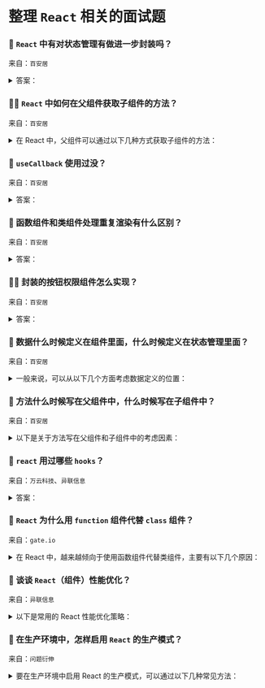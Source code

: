 # 整理 `React` 相关的面试题

### 🔴 `React` 中有对状态管理有做进一步封装吗？

来自：`百安居`

<details>

<summary>答案：</summary>

`React` 本身除了 `useContext` 和 `useReducer` 之外，没有内置的复杂状态管理方案，但它的生态系统中有很多流行的状态管理库，为复杂组件间的状态管理提供了进一步的封装和优化。

#### 主要的解决方案和封装

1. **`Context API`：**

- `React` 提供了 `Context API`，可以不用通过每一层组件传递 `props` 的情况下，全局共享状态。
- 但当应用程序变得复杂时，单靠 `Context API` 管理状态会变得繁琐，并且可能导致性能问题，特别是组件不必要的重新渲染。

2. **`React Redux`：**

- 提供了一种可预测的方式来管理和集中应用的状态。
- 通过中间件（如 `redux-thunk` 或 `redux-saga`），`Redux` 可以处理副作用。
- 此外，`React-Redux` 可以更高效地将 `Redux` 与 `React` 组件结合起来。

> `Redux Toolkit`：`Redux` 的封装，简化了传统 `Redux` 的配置，减少了样板代码，并提供了处理异步逻辑的 `createAsyncThunk` 工具。

3. **`Recoil`：**

- `Facebook` 开发的一个状态管理库，旨在与 `React` 的并发模式无缝工作。
- 它专注于高效地管理全局和派生状态，允许更细粒度的响应式更新。
- 只有使用了特定状态的组件会在该状态变化时重新渲染。

4. **`Zustand`：**

- 一个小巧、快速、可扩展的状态管理库
- 提供了一个简单的 `API` 来管理全局和局部状态，并避免不必要的重新渲染。
- 相比 `Redux` 更简洁，适用于小到中型项目。

5. **`Jotai`：**

- 另一个轻量级的状态管理库，基于 `React` 的 `Context API` 构建
- 提供了一种更结构化的方式来管理 `atoms`（状态单元）。
- 它使不同状态之间的依赖关系更加显式化，类似 `Recoil`，可以做到细粒度的更新。

6. **`MobX`：**

- 专注于简洁和响应式编程，允许状态自动派生和更新，减少手动将状态连接到组件的需求。
- `React` 组件可以观察状态的变化，`MobX` 确保只进行必要的最少量的重新渲染。

7. **`React Query`：**

- 虽然 `React Query` 不是纯粹的状态管理库，但它是管理服务器状态（如 `API` 数据）的利器
- 简化了数据获取逻辑、缓存、同步和更新等操作，特别适合处理异步数据。

#### 总结:

`React` 的核心功能可以通过不同的状态管理解决方案得到扩展，如 `Redux`、`Recoil`、`MobX` 等。这些解决方案根据项目的复杂性，为状态管理提供了不同的优化，通常在管理大规模应用时提升性能并简化代码组织。具体使用哪一个取决于项目的需求。

</details>

### 🧑‍💻 `React` 中如何在父组件获取子组件的方法？

来自：`百安居`

<details>

<summary>在 React 中，父组件可以通过以下几种方式获取子组件的方法：</summary>

#### 一、使用 `refs`

1. 在父组件中创建一个 `ref`：

```tsx
const RefParentCom: FC = () => {
  const comRef = useRef();
  return (
    <div>
      <p>Ref parent component</p>
      <p>
        <button onClick={() => comRef.current?.callChildMethod()}>
          click me
        </button>
      </p>
      <hr />
      <RefSubCom ref={comRef} />
    </div>
  );
};
```

2. 在子组件中暴露需要被父组件调用的方法：

```tsx
const RefSubCom = forwardRef<SubRefInstance>((_, ref) => {
  useImperativeHandle(ref, () => ({
    callChildMethod: () => console.log("Ref child method called"),
  }));
  return <p>Ref children component</p>;
});
interface SubRefInstance {
  callChildMethod: () => viod;
}
```

完整实例：https://codepen.io/levi0001/pen/oNKBwwa

#### 二、通过 `context` 父组件调用子组件的方法

1. 创建一个 `context`，并包裹在父子组件最外层：

```tsx
const ConnContext = createContext<ConnInstance>({} as ConnInstance);
const App: FC = () => {
  return (
    <ConnContext.Provider value={{}}>
      <ParentComponent>
        <SubComponent />
      </ParentComponent>
    </ConnContext.Provider>
  );
};
interface ConnInstance {
  callChildMethod?: () => void;
}
```

2. 子组价获取 `context` 并绑定方法

```tsx
const SubComponent: FC = () => {
  const conn = useContext(ConnContext);
  useEffect(() => {
    conn.callChildMethod = () => console.log("call sub method");
  }, [conn]);
  return <p>Sub children component</p>;
};
```

3. 父组价通过 `context` 调用子组件的方法

```tsx
const ParentComponent: FC<PropsWithChildren> = ({ children }) => {
  const conn = useContext(ConnContext);
  return (
    <div>
      <p>Parent children component</p>
      <p>
        <button onClick={() => conn?.callChildMethod()}>click me</button>
      </p>
      <hr />
      {children}
    </div>
  );
};
```

完整实例：https://codepen.io/levi0001/pen/YzmNQvb

</details>

### 🔴 `useCallback` 使用过没？

来自：`百安居`

<details>

<summary>答案：</summary>

`useCallback` 是 `React` 中的一个 `Hook`。它用于返回一个 `memoized` 回调函数，在依赖项不变的情况下，多次渲染之间始终返回相同的函数实例。这有助于避免在组件重新渲染时，因为回调函数的重新创建而导致子组件不必要的重新渲染。

**使用场景**

1. 当把回调函数传递给子组件时，如果这个回调函数在每次父组件渲染时都重新创建，可能会导致子组件的性能问题。使用 `useCallback` 可以避免这种情况。
2. 在优化性能时，对于一些复杂的计算或可能频繁触发重新渲染的场景，使用 `useCallback` 可以确保只有在必要的时候才重新计算回调函数。

**示例用法**

```tsx
import { FC, useCallback } from "react";

const MyComponent: FC = () => {
  const handleClick = useCallback(() => {
    console.log("Button clicked");
  }, []);

  return <button onClick={handleClick}>Click me</button>;
};

export default MyComponent;
```

在这个例子中 `handleClick` 回调函数在组件初次渲染时创建一次，因为依赖项数组为空。如果有依赖项，只有当依赖项发生变化时，才会重新创建回调函数。

</details>

### 🔴 函数组件和类组件处理重复渲染有什么区别？

来自：`百安居`

<details>

<summary>答案：</summary>

**函数组件**

1. 利用 `React.memo`：将函数组件包裹在 `React.memo` 中来实现浅比较 `props` 的方式来减少重复渲染。当组件的 `props` 没有变化时，组件不会重新渲染。
2. 依赖优化：在使用 `useEffect`、`useMemo` 和 `useCallback` 等 Hook 时，可以通过精确指定依赖项数组来控制何时触发副作用和计算新的值，从而避免不必要的重复渲染。

`React.memo` 默认是浅比较，可以通过第 2 个参数进行深度检查：

```tsx
import { FC, memo } from "react";

const MyComponent: FC<MyComProps> = ({ value }) => <>component: {value}</>;

interface MyComProps {
  value: string;
}

export default memo(MyComponent, (prev, next) => prev.value !== next.value);
```

**类组件**

1. `shouldComponentUpdate`：重写类组件的 `shouldComponentUpdate` 方法来进行更细粒度的控制，决定是否进行重新渲染。该方法接收新的 `props` 和 `state` 作为参数，通过比较它们与当前的 `props` 和 `state`，返回一个布尔值来决定是否重新渲染组件。
2. `PureComponent`：类组件可以继承 `React.PureComponent`，它会对 `props` 和 `state` 进行浅比较来决定是否重新渲染组件。但只进行浅比较，不够灵活。

总的来说，函数组件在处理重复渲染时更加简洁和灵活，可以通过 `hook` 和 `React.memo` 等方式进行优化。而类组件则需要通过重写特定方法或继承特定类来实现类似的效果，相对来说较为复杂。

</details>

### 🧑‍💻 封装的按钮权限组件怎么实现？

来自：`百安居`

<details>

<summary>答案：</summary>

根据传递的 `props` 检查对应的状态，给出对应的视图

1. 创建按钮组件通过 `props` 判断权限

```tsx
const CustomButton: FC<PropsWithChildren<CustomButtonProps>> = ({
  children,
  permissionKey,
}) => {
  const group = ["add", "edit"];
  return group.includes(permissionKey) ? (
    <button>{children}</button>
  ) : (
    <button disabled>{children}</button>
  );
};
```

2. 提供不同的 `key` 使用组件

```tsx
const App: FC = () => (
  <>
    <CustomButton permissionKey="add">Add</CustomButton>{" "}
    <CustomButton permissionKey="disable">Del</CustomButton>
  </>
);
```

完整演示：https://codepen.io/levi0001/pen/abepYKK

**总结**

在实际应用中，可以根据具体的权限管理方案来获取用户权限信息，比如从后端获取用户角色信息后进行判断，或者使用状态管理库来存储和管理权限状态。同时，可以根据需要扩展组件的功能，如添加不同的按钮样式、处理点击事件等。

</details>

### 🔴 数据什么时候定义在组件里面，什么时候定义在状态管理里面？

来自：`百安居`

<details>

<summary>一般来说，可以从以下几个方面考虑数据定义的位置：</summary>

**定义在组件里面：**

- 当数据仅在特定组件内部使用，并且不会被其他组件共享或影响多个组件状态时，可以定义在组件内部。
- 如果数据的生命周期与组件的生命周期紧密相关，随着组件的创建而创建，销毁而销毁，适合放在组件里。
- 对于一些临时的、局部的、快速变化且不需要在多个地方同步的数据，可以放在组件内。

**定义在状态管理里面：**

- 当数据需要在多个组件之间共享和同步时，应该放在状态管理中。比如用户的登录状态、购物车中的商品信息等，这些数据可能会被多个不同的组件访问和修改。
- 如果数据的变化会引起多个组件的状态更新，为了更好地管理这种复杂的状态变化，将数据放在状态管理中可以集中处理状态的更新逻辑。
- 对于一些全局的、持久化的数据，如应用的配置信息等，适合放在状态管理中，以便在整个应用中随时访问和修改。

</details>

### 🔴 方法什么时候写在父组件中，什么时候写在子组件中？

来自：`百安居`

<details>

<summary>以下是关于方法写在父组件和子组件中的考虑因素：</summary>

**写在父组件中：**

- 当方法的逻辑主要涉及多个子组件的协调或者对多个子组件的状态进行统一管理时，适合写在父组件中。例如，一个页面有多个子组件，父组件需要根据某个条件同时控制这些子组件的显示或隐藏，此时控制显示隐藏的方法就可以写在父组件中。
- 如果方法是与整个应用的全局状态或业务逻辑相关，而不是特定于某个子组件的功能，通常放在父组件中。比如，在一个电商应用中，父组件可能有一个方法用于处理购物车的总价计算，这个计算可能涉及多个子组件中的商品信息。

**写在子组件中：**

- 当方法的逻辑完全是为了实现子组件自身的特定功能，并且与其他组件没有直接关系时，应该写在子组件中。例如，一个子组件是一个输入框，它有一个方法用于验证输入内容的格式是否正确，这个方法就适合写在子组件中。
- 如果方法只影响子组件自身的状态变化和行为，不涉及到父组件或其他子组件的状态管理，那么可以放在子组件内。比如，一个子组件是一个下拉菜单，它有一个方法用于展开或收起菜单的功能，这个方法就可以放在子组件中。

</details>

### 🔴 `react` 用过哪些 `hooks`？

来自：`万云科技`、`异联信息`

<details>

<summary>答案：</summary>

**基础状态管理：**

1. `useState`：用于在函数组件中添加状态，可以接收并管理各种数据类型的状态。
2. `useReducer`：用于处理复杂的状态逻辑，它接收一个 `reducer` 函数和初始状态作为参数。

> 此类 `hooks` 都返回当前状态和一个 `dispatch` 函数来触发状态更新。

**副作用处理：**

1. `useEffect`：用于处理组件挂载、更新和卸载时的副作用操作，比如发送网络请求、订阅事件、手动修改 DOM 等。
2. `useLayoutEffect`：与 `useEffect` 类似，但它会在浏览器渲染之前同步执行副作用操作，适合处理涉及布局的副作用。

此类 `hooks` 都接受 2 个参数：

- 参数 1：函数用于执行回调
- 参数 2：依赖项数组，只有当依赖项发生变更才触发更新

关于依赖项：

- 不提供：随每次渲染执行回调
- 空数组：仅首次渲染执行回调
- 带有状态的依赖项数组：只有状态变更才执行回调

回调返回函数：

- 执行前都会先执行返回的函数，`React` 中此类 `hooks` 采用先出后进的原则

**上下文和引用类：**

1. `useContext`：用于在函数组件中访问 `React` 的上下文（`Context`），可以方便地在组件树中传递和共享数据，避免通过层层传递 `props`。
2. `useRef`：用于创建一个可变的引用，可以在组件的整个生命周期中保持对某个值的引用，而不会引起组件的重新渲染。

**性能优化类：**

1. `useMemo`：用于缓存计算结果，只有当依赖项发生变化时才重新计算。可以避免不必要的计算，提高性能。
2. `useCallback`：与 `useMemo` 类似，用于缓存函数，只有当依赖项发生变化时才重新创建函数。可以避免不必要的函数重新创建，特别是在将函数作为 `props` 传递给子组件时。
3. `useTransition`：用于处理 “并发模式”（`Concurrent Mode`）的 `hook`，主要用于管理并发更新，使用户界面保持响应。

</details>

### 🔴 `React` 为什么用 `function` 组件代替 `class` 组件？

来自：`gate.io`

<details>

<summary>在 React 中，越来越倾向于使用函数组件代替类组件，主要有以下几个原因：</summary>

#### 一、简洁性

**1. 代码更简洁**

函数组件通常比类组件更简洁明了。它们以函数的形式定义组件，没有类的复杂语法和结构，减少了代码的行数和复杂度。

例如，一个简单的展示用户信息的组件，用函数组件可以这样写：

```tsx
const UserInfo: FC = ({ user }: { user: any }) => {
  return <div>Hello, {user.name}!</div>;
};
```

而用类组件则需要更多的代码：

```tsx
class UserInfo extends React.Component {
  render() {
    const { user } = this.props;
    return <div>Hello, {user.name}!</div>;
  }
}
```

**2. 易于理解和维护**

- 函数组件的简洁性使得代码更易于理解和维护。开发者可以更快地阅读和理解函数组件的逻辑，减少了在复杂的类结构中寻找特定功能的时间。
- 对于新加入项目的开发者来说，理解函数组件的代码通常比理解类组件更容易，提高了团队的开发效率。

#### 二、性能优化

**1. 减少不必要的重新渲染**

- `React` 中的函数组件在某些情况下可以更好地利用 `React` 的优化机制，减少不必要的重新渲染。
- 函数组件可以使用 `React` 的钩子（`hooks`）来管理状态和副作用，通过使用 `useMemo` 和 `useCallback` 等钩子，可以缓存计算结果和函数引用，避免在每次渲染时都重新计算和创建新的函数，从而提高性能。

例如：

```tsx
const MyComponent: FC = ({ data }: { data: any }) => {
  const memoizedValue = useMemo(() => expensiveComputation(data), [data]);
  return <div>{memoizedValue}</div>;
};
```

**2. 更好的性能优化工具**

- `React` 团队在不断优化函数组件的性能，并提供了更多的性能优化工具和技术。例如，`React` 的新特性 `React.memo` 可以对函数组件进行浅比较，只在 `props` 发生变化时才重新渲染组件，进一步提高了性能。
- 相比之下，类组件的性能优化相对较为复杂，需要手动管理生命周期方法和状态更新，容易出现错误和性能问题。

#### 三、更好的逻辑复用

**1. 自定义钩子**

- 函数组件可以使用自定义钩子来封装和复用逻辑。自定义钩子是一个函数，它可以在多个函数组件中调用，实现逻辑的复用。

例如，可以创建一个用于获取用户数据的自定义钩子：

```tsx
import { useState, useEffect } from "react";

const useUserData: () => null | { name: string } = () => {
  const [userData, setUserData] = useState(null);

  useEffect(() => {
    fetchUserData().then((data) => setUserData(data));
  }, []);

  return userData;
};

const MyComponent: FC = () => {
  const userData = useUserData();
  return <div>{userData ? userData.name : "Loading..."}</div>;
};
```

> 这样，多个组件可以共享获取用户数据的逻辑，提高了代码的可维护性和可复用性。

**2. 组合优于继承**

- 函数组件更符合组合优于继承的原则。通过组合不同的函数组件和自定义钩子，可以轻松地构建复杂的用户界面，而不需要依赖类的继承关系。
- 继承在某些情况下可能会导致代码的复杂性增加，并且难以理解和维护。函数组件的组合方式更加灵活，可以根据具体需求自由地组合和拆分组件，提高了代码的可扩展性和可维护性。

#### 四、与现代开发工具和技术的兼容性

**1. 更好地支持 `TypeScript`**

- 函数组件与 `TypeScript` 的结合更加自然和方便。`TypeScript` 可以更好地推断函数组件的类型，提供更强大的类型检查和智能提示，减少类型错误的发生。
- 相比之下，类组件在与 `TypeScript` 结合时可能需要更多的类型定义和手动处理，增加了开发的复杂性。

**2. 与新的 `React` 特性和库的兼容性更好**

- `React` 不断推出新的特性和优化，函数组件通常更容易适应这些变化。例如，`React` 的并发模式和 `Suspense` 等新特性在函数组件中使用更加方便和自然。
- 同时，许多新的 `React` 库和工具也更倾向于支持函数组件，使得开发者可以更轻松地使用这些工具来构建应用程序。

#### 总结

综上所述，`React` 使用函数组件代替类组件具有简洁性、性能优化、更好的逻辑复用和与现代开发工具的兼容性等优势。函数组件的出现使得 `React` 开发更加高效、灵活和可维护，成为现代 `React` 开发的主流方式。

</details>

### 🔴 谈谈 `React`（组件）性能优化？

来自：`异联信息`

<details>

<summary>以下是常用的 React 性能优化策略：</summary>

`React` 性能优化的关键在于减少不必要的渲染、提升数据更新效率，并最大化组件的复用。

**1. 组件更新优化**

- **使用 `React.memo`**：通过将函数组件包裹在 `React.memo` 中，使组件在接收到相同的 `props` 时不重新渲染，从而提升性能。
- **使用 `shouldComponentUpdate`**：对于类组件，通过 `shouldComponentUpdate` 方法控制组件是否应该更新，这样在 `props` 或 `state` 不变时可以避免无意义的渲染。

备注：

- 关于组件重复渲染详细见：函数组件和类组件处理重复渲染有什么区别？ [[查看](#-函数组件和类组件处理重复渲染有什么区别)]
- `memo` 和 `useMemo` 虽然可以避免组件重复渲染，但滥用不但无法提升性能还会导致额外的计算，最好的方式建议优先考虑组合组件而不是变体组件

**2. 状态管理优化**

- **减少不必要的状态提升**：尽量将状态局限在最小作用域，避免将状态提升到不必要的父级，以减少重渲染的子组件数量。
- **使用 `Context API` 的优化方式**：`Context API` 可能导致不必要的子组件渲染，可以通过拆分 `Context` 或使用 `useContext` 时搭配 `React.memo` 优化性能。

备注：

- `useContext` 优先考虑是下放到叶子节点，其次考虑组合而大于变体，最后才是 `memo` 或 `useMemo`

**3. 避免匿名函数和对象**

- **在 `props` 中避免传递匿名函数**：每次渲染时匿名函数都会创建新实例，影响性能。可以使用 `useCallback` 缓存事件处理函数，以防止子组件重新渲染。
- **缓存复杂对象**：通过 `useMemo` 缓存复杂计算对象，避免在父组件渲染时每次生成新对象。

**4. 数据加载与异步操作优化**

- **数据懒加载**：对于数据较多的场景，使用懒加载或分页加载减少首屏加载量。
- **异步操作优化**：在合适时机处理异步操作，避免阻塞渲染流程。常用的方法包括在数据加载前显示加载组件或骨架屏。

**5. 合适的渲染模式**

- **虚拟列表（`Virtual List`）**：对于长列表，采用 `react-window` 或 `react-virtualized` 实现懒加载长列表，仅渲染当前可见区域的列表项。
- **避免频繁重渲染**：在使用动画或事件处理时，频繁的 `DOM` 操作可以通过 `requestAnimationFrame` 或节流、防抖等技巧控制更新频率，减少过于频繁的渲染消耗。

**6. 减少重渲染的方法**

- **组件拆分**：将复杂组件拆分为多个较小的子组件，使每个子组件独立管理状态和渲染逻辑，从而减小重渲染的范围。
- **使用 `Fragment` 减少 `DOM` 节点**：利用 `React.Fragment` 包裹多个子元素，减少不必要的 `DOM` 包裹节点，减轻 `DOM` 操作负担。

**7. 编译优化**

- **使用生产模式的构建**：在生产环境中，确保启用 `React` 的生产模式，避免开发模式的额外检查和日志消耗。[[查看](#-在生产环境中怎样启用-react-的生产模式)]
- **代码分离（`Code Splitting`）**：利用 `React.lazy` 和 `Suspense` 实现代码分离，将非首屏代码分离至按需加载，减小初始加载体积。

通过结合这些方法，`React` 应用可以在用户体验和数据更新上获得显著的性能提升。

</details>

### 🔴 在生产环境中，怎样启用 `React` 的生产模式？

来自：`问题衍伸`

<details>

<summary>要在生产环境中启用 React 的生产模式，可以通过以下几种常见方法：</summary>

**方法一：使用 `Create React App` 创建项目时的默认设置**

如果项目是使用 `Create React App` 创建的，那么在构建项目用于生产环境时，它会自动启用 `React` 的生产模式。只需运行以下任意命令来创建生产环境的构建：

```bash
# npm
npm run build

# yarn
yarn build
```

`Create React App` 会对代码进行优化处理，包括启用 `React` 的生产模式，压缩代码、去除开发环境相关的调试代码等，生成的构建版本可直接部署到生产服务器上。

**方法二：手动设置环境变量（对于非 `Create React App` 项目）**

1. 对于使用 `Webpack` 进行打包的项目：

在项目的 `Webpack` 配置文件（通常是 `webpack.config.js`）中，需要设置 `DefinePlugin` 来定义环境变量。

```js
const webpack = require("webpack");

module.exports = {
  //...其他Webpack配置项

  plugins: [
    new webpack.DefinePlugin({
      "process.env.NODE_ENV": JSON.stringify("production"),
    }),
  ],
};
```

这里通过 `DefinePlugin` 将 `process.env.NODE_ENV` 设置为 `production`，这样 `React` 就会识别到处于生产环境，从而启用生产模式。

2. 对于使用其他打包工具或自定义构建流程的项目：

同样需要确保在运行时将 `process.env.NODE_ENV` 环境变量设置为 `production`。例如，在运行项目的脚本命令中，可以这样设置（以 `Linux/macOS` 系统为例）：

```bash
NODE_ENV=production node index.js
```

这里假设 `index.js` 是项目的入口文件，通过在运行命令前设置 `NODE_ENV` 环境变量为 `production`，`React` 会进入生产模式。

当 `React` 处于生产模式时，它会进行一系列优化，比如对代码进行更严格的错误检查（只抛出关键错误以避免影响用户体验）、优化渲染性能等，有助于提升应用在生产环境中的运行效果。

</details>
